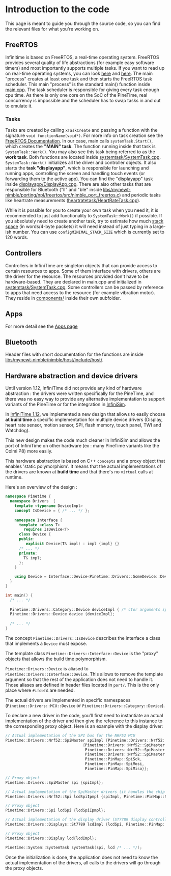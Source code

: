 # Introduction to the code

This page is meant to guide you through the source code, so you can find the relevant files for what you're working on.

## FreeRTOS

Infinitime is based on FreeRTOS, a real-time operating system.
FreeRTOS provides several quality of life abstractions (for example easy software timers)
and most importantly supports multiple tasks.
If you want to read up on real-time operating systems, you can look [here](https://www.freertos.org/implementation/a00002.html) and [here](https://www.freertos.org/features.html).
The main "process" creates at least one task and then starts the FreeRTOS task scheduler.
This main "process" is the standard main() function inside [main.cpp](/src/main.cpp).
The task scheduler is responsible for giving every task enough cpu time.
As there is only one core on the SoC of the PineTime, real concurrency is impossible and the scheduler has to swap tasks in and out to emulate it.

### Tasks

Tasks are created by calling `xTaskCreate` and passing a function with the signature `void functionName(void*)`.
For more info on task creation see the [FreeRTOS Documentation](https://www.freertos.org/a00125.html).
In our case, main calls `systemTask.Start()`, which creates the **"MAIN" task**.
The function running inside that task is `SystemTask::Work()`.
You may also see this task being referred to as the **work task**.
Both functions are located inside [systemtask/SystemTask.cpp](/src/systemtask/SystemTask.cpp). `SystemTask::Work()` initializes all the driver and controller objects.
It also starts the **task "displayapp"**, which is responsible for launching and running apps, controlling the screen and handling touch events (or forwarding them to the active app).
You can find the "displayapp" task inside [displayapp/DisplayApp.cpp](/src/displayapp/DisplayApp.cpp).
There are also other tasks that are responsible for Bluetooth ("ll" and "ble" inside [libs/mynewt-nimble/porting/npl/freertos/src/nimble_port_freertos.c](/src/libs/mynewt-nimble/porting/npl/freertos/src/nimble_port_freertos.c))
and periodic tasks like heartrate measurements ([heartratetask/HeartRateTask.cpp](/src/heartratetask/HeartRateTask.cpp)).

While it is possible for you to create your own task when you need it, it is recommended to just add functionality to `SystemTask::Work()` if possible.
If you absolutely need to create another task, try to estimate how much [stack space](https://www.freertos.org/FAQMem.html#StackSize) (in words/4-byte packets)
it will need instead of just typing in a large-ish number.
You can use `configMINIMAL_STACK_SIZE` which is currently set to 120 words.

## Controllers

Controllers in InfiniTime are singleton objects that can provide access to certain resources to apps.
Some of them interface with drivers, others are the driver for the resource.
The resources provided don't have to be hardware-based.
They are declared in main.cpp and initialized in [systemtask/SystemTask.cpp](/src/systemtask/SystemTask.cpp).
Some controllers can be passed by reference to apps that need access to the resource (for example vibration motor).
They reside in [components/](/src/components/) inside their own subfolder.

## Apps

For more detail see the [Apps page](./Apps.md)

## Bluetooth

Header files with short documentation for the functions are inside [libs/mynewt-nimble/nimble/host/include/host/](/src/libs/mynewt-nimble/nimble/host/include/host/).

## Hardware abstraction and device drivers

Until version 1.12, InfiniTime did not provide any kind of hardware abstraction : the drivers were written specifically for the PineTime, and there was no easy way to provide any alternative implementation to support variants of the PineTime or for the integration in [InfiniSim](https://github.com/InfiniTimeOrg/InfiniSim).

In [InfiniTime 1.12](https://github.com/InfiniTimeOrg/InfiniTime/releases/tag/1.12.0), we implemented a new design that allows to easily choose **at build time** a specific implementation for multiple device drivers (Display, heart rate sensor, motion sensor, SPI, flash memory, touch panel, TWI and Watchdog).

This new design makes the code much cleaner in InfiniSim and allows the port of InfiniTime on other hardware (ex : many PineTime variants like the Colmi P8) more easily.

This hardware abstraction is based on C++ `concepts` and a proxy object that enables 'static polymorphism'. It means that the actual implementations of the drivers are known at **build time** and that there's no `virtual` calls at runtime. 

Here's an overview of the design :

```c++
namespace Pinetime {
  namespace Drivers  {
    template <typename DeviceImpl>
    concept IsDevice = { /* ... */ };
    
    namespace Interface {
      template <class T>
        requires IsDevice<T>
      class Device {
      public:
         explicit Device(T& impl) : impl {impl} {}
      /* ... */
      private:
        T& impl;
      };
    }

    using Device = Interface::Device<Pinetime::Drivers::SomeDevice::Device>;
  }
}

int main() {
  /* ... */
  
  Pinetime::Drivers::Category::Device deviceImpl { /* ctor arguments specific to this implementation of Device */ };
  Pinetime::Drivers::Device device {deviceImpl};
  
  /* ... */
}

```

The concept `Pinetime::Drivers::IsDevice` describes the interface a class that implements a `Device` must expose.

The template class `Pinetime::Drivers::Interface::Device` is the "proxy" objects that allows the build time polymorphism.

`Pinetime::Drivers::Device` is aliased to `Pinetime::Drivers::Interface::Device`. This allows to remove the template argument so that the rest of the application does not need to handle it. Those aliases are defined in header files located in `port/`. This is the only place where `#ifdef`s are needed.

The actual drivers are implemented in specific namespaces (`Pinetime::Drivers::MCU::Device` or `Pinetime::Drivers::Category::Device`).

To declare a new driver in the code, you'll first need to instantiate an actual implementation of the driver and then give the reference to this instance to the corresponding proxy object. Here is an example with the display driver:

```c++
// Actual implementation of the SPI bus for the NRF52 MCU
Pinetime::Drivers::Nrf52::SpiMaster spiImpl {Pinetime::Drivers::Nrf52::SpiMaster::SpiModule::SPI0,
                                  {Pinetime::Drivers::Nrf52::SpiMaster::BitOrder::Msb_Lsb,
                                   Pinetime::Drivers::Nrf52::SpiMaster::Modes::Mode3,
                                   Pinetime::Drivers::Nrf52::SpiMaster::Frequencies::Freq8Mhz,
                                   Pinetime::PinMap::SpiSck,
                                   Pinetime::PinMap::SpiMosi,
                                   Pinetime::PinMap::SpiMiso}};

// Proxy object 
Pinetime::Drivers::SpiMaster spi {spiImpl};

// Actual implementation of the SpiMaster drivers (it handles the chip select pin)
Pinetime::Drivers::Nrf52::Spi lcdSpiIpmpl {spiImpl, Pinetime::PinMap::SpiLcdCsn};

// Proxy object
Pinetime::Drivers::Spi lcdSpi {lcdSpiIpmpl};

// Actual implementation of the display driver (ST7789 display controller)
Pinetime::Drivers::Displays::St7789 lcdImpl {lcdSpi, Pinetime::PinMap::LcdDataCommand};

// Proxy object
Pinetime::Drivers::Display lcd{lcdImpl};

Pinetime::System::SystemTask systemTask(spi, lcd /* ... */);
```

Once the initialization is done, the application does not need to know the actual implementation of the drivers, all calls to the drivers will go through the proxy objects. 
